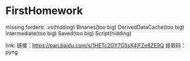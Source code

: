 # FirstHomework

missing forders:
.vs(hidding)
Binaries(too big)
DerivedDataCache(too big)
Intermediate(too big)
Saved(too big)
Script(hidding)

link:
链接：https://pan.baidu.com/s/1HETc2GY7G5sX4jFZe8ZE9Q 
提取码：pyng
